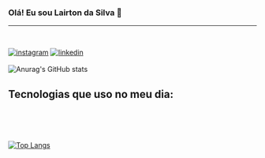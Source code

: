 ### Olá! Eu sou Lairton da Silva 👋

<hr><br>

[![instagram](https://img.shields.io/badge/Instagram-f00?style=for-the-badge&logo=instagram&logoColor=white)](https://www.instagram.com/lairton_07)
[![linkedin](https://img.shields.io/badge/LinkedIn-0077B5?style=for-the-badge&logo=linkedin&logoColor=white)](https://www.linkedin.com/in/lairton-da-silva-382688224/)
<br><br>
![Anurag's GitHub stats](https://github-readme-stats.vercel.app/api?username=Lairtondasilva&show_icons=true&theme=apprentice)

## Tecnologias que uso no meu dia:
<div style="display:inline_block"><br>
    <img src="https://img.shields.io/badge/HTML5-E34F26?style=for-the-badge&logo=html5&logoColor=white" alt="">
    <img src="https://img.shields.io/badge/CSS3-1572B6?style=for-the-badge&logo=css3&logoColor=white" alt="">
     <img src="https://img.shields.io/badge/JavaScript-F7DF1E?style=for-the-badge&logo=javascript&logoColor=black" alt="">
     <img src="https://img.shields.io/badge/TypeScript-007ACC?style=for-the-badge&logo=typescript&logoColor=white" alt="">
      <img src="https://img.shields.io/badge/React-040404?style=for-the-badge&logo=react&logoColor=61DAFB" alt="">
    <img src="https://img.shields.io/badge/Express-E34F26?style=for-the-badge&logo=express&logoColor=61DAFB" alt="">
    <img src="https://img.shields.io/badge/spring-404D59?style=for-the-badge" alt="">
</div>

<br>

[![Top Langs](https://github-readme-stats.vercel.app/api/top-langs/?username=Lairtondasilva&layout=compact&theme=apprentice&line_height=32px)](https://github.com/anuraghazra/github-readme-stats)
